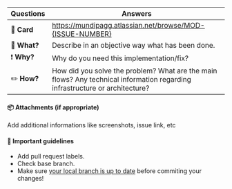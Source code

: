 | Questions     | Answers
| ------------- | -------------------------------------------------------
| :bookmark_tabs: **Card**         | https://mundipagg.atlassian.net/browse/MOD-{ISSUE-NUMBER}
| :star2: **What?**         | Describe in an objective way what has been done.
| :exclamation: **Why?**          | Why do you need this implementation/fix?
| :pencil2: **How?**          | How did you solve the problem? What are the main flows? Any technical information regarding infrastructure or architecture?

<!-- Click the form's "Preview button" to make sure the table is functional in GitHub. Thank you! -->

#### :package: Attachments (if appropriate)
Add additional informations like screenshots, issue link, etc

#### :speech_balloon: Important guidelines

* Add pull request labels.
* Check base branch.
* Make sure [your local branch is up to date](https://help.github.com/articles/syncing-a-fork/) before commiting your changes!
